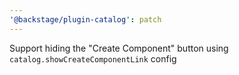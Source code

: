 ```yaml
---
'@backstage/plugin-catalog': patch
---
```


Support hiding the "Create Component" button using `catalog.showCreateComponentLink` config
